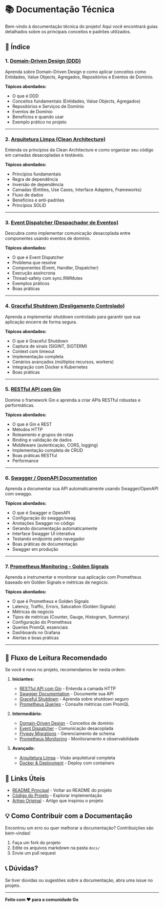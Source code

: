 # 📚 Documentação Técnica

Bem-vindo à documentação técnica do projeto! Aqui você encontrará guias detalhados sobre os principais conceitos e padrões utilizados.

## 📖 Índice

### 1. [Domain-Driven Design (DDD)](01-domain-driven-design.md)
Aprenda sobre Domain-Driven Design e como aplicar conceitos como Entidades, Value Objects, Agregados, Repositórios e Eventos de Domínio.

**Tópicos abordados:**
- O que é DDD
- Conceitos fundamentais (Entidades, Value Objects, Agregados)
- Repositórios e Serviços de Domínio
- Eventos de Domínio
- Benefícios e quando usar
- Exemplo prático no projeto

---

### 2. [Arquitetura Limpa (Clean Architecture)](02-clean-architecture.md)
Entenda os princípios da Clean Architecture e como organizar seu código em camadas desacopladas e testáveis.

**Tópicos abordados:**
- Princípios fundamentais
- Regra de dependência
- Inversão de dependência
- Camadas (Entities, Use Cases, Interface Adapters, Frameworks)
- Fluxo de dados
- Benefícios e anti-padrões
- Princípios SOLID

---

### 3. [Event Dispatcher (Despachador de Eventos)](03-event-dispatcher.md)
Descubra como implementar comunicação desacoplada entre componentes usando eventos de domínio.

**Tópicos abordados:**
- O que é Event Dispatcher
- Problema que resolve
- Componentes (Event, Handler, Dispatcher)
- Execução assíncrona
- Thread-safety com sync.RWMutex
- Exemplos práticos
- Boas práticas

---

### 4. [Graceful Shutdown (Desligamento Controlado)](04-graceful-shutdown.md)
Aprenda a implementar shutdown controlado para garantir que sua aplicação encerre de forma segura.

**Tópicos abordados:**
- O que é Graceful Shutdown
- Captura de sinais (SIGINT, SIGTERM)
- Context com timeout
- Implementação completa
- Cenários avançados (múltiplos recursos, workers)
- Integração com Docker e Kubernetes
- Boas práticas

---

### 5. [RESTful API com Gin](05-restful-api-gin.md)
Domine o framework Gin e aprenda a criar APIs RESTful robustas e performáticas.

**Tópicos abordados:**
- O que é Gin e REST
- Métodos HTTP
- Roteamento e grupos de rotas
- Binding e validação de dados
- Middleware (autenticação, CORS, logging)
- Implementação completa de CRUD
- Boas práticas RESTful
- Performance

---

### 6. [Swagger / OpenAPI Documentation](06-swagger-documentation.md)
Aprenda a documentar sua API automaticamente usando Swagger/OpenAPI com swaggo.

**Tópicos abordados:**
- O que é Swagger e OpenAPI
- Configuração do swaggo/swag
- Anotações Swagger no código
- Gerando documentação automaticamente
- Interface Swagger UI interativa
- Testando endpoints pelo navegador
- Boas práticas de documentação
- Swagger em produção

---

### 7. [Prometheus Monitoring - Golden Signals](07-prometheus-monitoring.md)
Aprenda a instrumentar e monitorar sua aplicação com Prometheus baseado em Golden Signals e métricas de negócio.

**Tópicos abordados:**
- O que é Prometheus e Golden Signals
- Latency, Traffic, Errors, Saturation (Golden Signals)
- Métricas de negócio
- Tipos de métricas (Counter, Gauge, Histogram, Summary)
- Configuração do Prometheus
- Queries PromQL essenciais
- Dashboards no Grafana
- Alertas e boas práticas

---

## 🎯 Fluxo de Leitura Recomendado

Se você é novo no projeto, recomendamos ler nesta ordem:

1. **Iniciantes:**
   - [RESTful API com Gin](05-restful-api-gin.md) - Entenda a camada HTTP
   - [Swagger Documentation](06-swagger-documentation.md) - Documente sua API
   - [Graceful Shutdown](04-graceful-shutdown.md) - Aprenda sobre shutdown seguro
   - [Prometheus Queries](10-prometheus-queries.md) - Consulte métricas com PromQL

2. **Intermediário:**
   - [Domain-Driven Design](01-domain-driven-design.md) - Conceitos de domínio
   - [Event Dispatcher](03-event-dispatcher.md) - Comunicação desacoplada
   - [Flyway Migrations](09-flyway-migrations.md) - Gerenciamento de schema
   - [Prometheus Monitoring](07-prometheus-monitoring.md) - Monitoramento e observabilidade

3. **Avançado:**
   - [Arquitetura Limpa](02-clean-architecture.md) - Visão arquitetural completa
   - [Docker & Deployment](08-docker-deployment.md) - Deploy com containers

## 🔗 Links Úteis

- [README Principal](../README.md) - Voltar ao README do projeto
- [Código do Projeto](../internal/) - Explorar implementação
- [Artigo Original](https://williamkoller.substack.com) - Artigo que inspirou o projeto

## 💡 Como Contribuir com a Documentação

Encontrou um erro ou quer melhorar a documentação? Contribuições são bem-vindas!

1. Faça um fork do projeto
2. Edite os arquivos markdown na pasta `docs/`
3. Envie um pull request

## 📞 Dúvidas?

Se tiver dúvidas ou sugestões sobre a documentação, abra uma issue no projeto.

---

**Feito com ❤️ para a comunidade Go**

